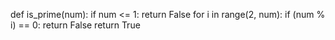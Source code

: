 def is_prime(num): 
    if num <= 1: 
        return False
    for i in range(2, num): 
        if (num % i) == 0: 
            return False
    return True